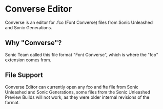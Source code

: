 # Converse Editor
Converse is an editor for .fco (Font Converse) files from Sonic Unleashed and Sonic Generations.

## Why "Converse"?
Sonic Team called this file format "Font Converse", which is where the "fco" extension comes from.

## File Support
Converse Editor can currently open any fco and fte file from Sonic Unleashed and Sonic Generations, some files from the Sonic Unleashed Preview Builds will not work, as they were older internal revisions of the format.
